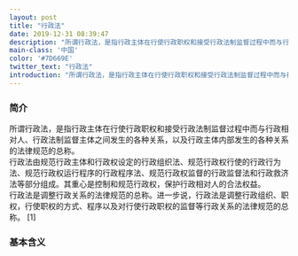 ```yaml
---
layout: post
title: "行政法"
date: 2019-12-31 08:39:47
description: "所谓行政法，是指行政主体在行使行政职权和接受行政法制监督过程中而与行政相对人、行政法制监督主体之间发生的各种关系，以及行政主体内部发生的各种关系的法律规范的总称。"
main-class: '中国'
color: '#7D669E'
twitter_text: "行政法"
introduction: "所谓行政法，是指行政主体在行使行政职权和接受行政法制监督过程中而与行政相对人、行政法制监督主体之间发生的各种关系，以及行政主体内部发生的各种关系的法律规范的总称。"
---
```


### 简介

所谓行政法，是指行政主体在行使行政职权和接受行政法制监督过程中而与行政相对人、行政法制监督主体之间发生的各种关系，以及行政主体内部发生的各种关系的法律规范的总称。  
行政法由规范行政主体和行政权设定的行政组织法、规范行政权行使的行政行为法、规范行政权运行程序的行政程序法、规范行政权监督的行政监督法和行政救济法等部分组成。其重心是控制和规范行政权，保护行政相对人的合法权益。  
行政法是调整行政关系的法律规范的总称。进一步说，行政法是调整行政组织、职权，行使职权的方式、程序以及对行使行政职权的监督等行政关系的法律规范的总称。 [1]   

### 基本含义  